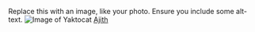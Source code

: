 Replace this with an image, like your photo. Ensure you include some alt-text.
![Image of Yaktocat](https://octodex.github.com/images/yaktocat.png)
[Ajith](www.google.com)
